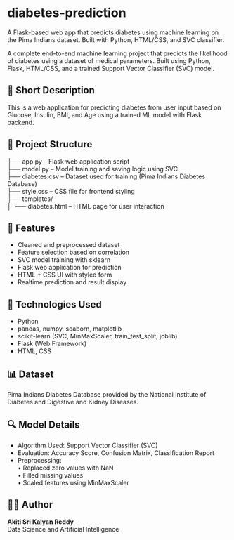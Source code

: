 # diabetes-prediction
A Flask-based web app that predicts diabetes using machine learning on the Pima Indians dataset. Built with Python, HTML/CSS, and SVC classifier.

A complete end-to-end machine learning project that predicts the likelihood of diabetes using a dataset of medical parameters. Built using Python, Flask, HTML/CSS, and a trained Support Vector Classifier (SVC) model.

## 🧠 Short Description  
This is a web application for predicting diabetes from user input based on Glucose, Insulin, BMI, and Age using a trained ML model with Flask backend.

## 📁 Project Structure  
├── app.py – Flask web application script  
├── model.py – Model training and saving logic using SVC  
├── diabetes.csv – Dataset used for training (Pima Indians Diabetes Database)  
├── style.css – CSS file for frontend styling  
├── templates/  
│   └── diabetes.html – HTML page for user interaction  

## 📝 Features  
- Cleaned and preprocessed dataset  
- Feature selection based on correlation  
- SVC model training with sklearn  
- Flask web application for prediction  
- HTML + CSS UI with styled form  
- Realtime prediction and result display  

## 🧪 Technologies Used  
- Python  
- pandas, numpy, seaborn, matplotlib  
- scikit-learn (SVC, MinMaxScaler, train_test_split, joblib)  
- Flask (Web Framework)  
- HTML, CSS  

## 📊 Dataset  
Pima Indians Diabetes Database provided by the National Institute of Diabetes and Digestive and Kidney Diseases.

## 🔍 Model Details  
- Algorithm Used: Support Vector Classifier (SVC)  
- Evaluation: Accuracy Score, Confusion Matrix, Classification Report  
- Preprocessing:  
  • Replaced zero values with NaN  
  • Filled missing values  
  • Scaled features using MinMaxScaler  

## 👨‍💻 Author  
**Akiti Sri Kalyan Reddy**  
Data Science and Artificial Intelligence  

